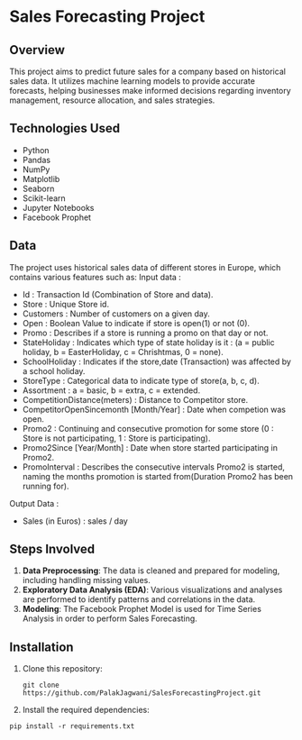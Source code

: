 # Sales Forecasting Project

## Overview

This project aims to predict future sales for a company based on historical sales data. It utilizes machine learning models to provide accurate forecasts, helping businesses make informed decisions regarding inventory management, resource allocation, and sales strategies.

## Technologies Used
- Python
- Pandas
- NumPy
- Matplotlib 
- Seaborn
- Scikit-learn
- Jupyter Notebooks
- Facebook Prophet

## Data

The project uses historical sales data of different stores in Europe, which contains various features such as:
Input data :
- Id : Transaction Id (Combination of Store and data).
- Store : Unique Store id.
- Customers : Number of customers on a given day.
- Open : Boolean Value to indicate if store is open(1) or not (0).
- Promo : Describes if a store is running a promo on that day or not.
- StateHoliday : Indicates which type of state holiday is it : (a = public holiday, b = EasterHoliday, c = Chrishtmas, 0 = none).
- SchoolHoliday : Indicates if the store,date (Transaction) was affected by a school holiday.
- StoreType : Categorical data to indicate type of store(a, b, c, d).
- Assortment : a = basic, b = extra, c = extended.
- CompetitionDistance(meters) : Distance to Competitor store.
- CompetitorOpenSincemonth [Month/Year] : Date when competion was open.
- Promo2 : Continuing and consecutive promotion for some store (0 : Store is not participating, 1 : Store is participating).
- Promo2Since [Year/Month] : Date when store started participating in Promo2.
- PromoInterval : Describes the consecutive intervals Promo2 is started, naming the months promotion is started from(Duration Promo2 has been running for).

Output Data :
- Sales (in Euros) : sales / day


## Steps Involved

1. **Data Preprocessing**: The data is cleaned and prepared for modeling, including handling missing values.
2. **Exploratory Data Analysis (EDA)**: Various visualizations and analyses are performed to identify patterns and correlations in the data.
3. **Modeling**: The Facebook Prophet Model is used for Time Series Analysis in order to perform Sales Forecasting.

## Installation

1. Clone this repository:

   ```
   git clone https://github.com/PalakJagwani/SalesForecastingProject.git
   ```

2. Install the required dependencies:

```
pip install -r requirements.txt
```